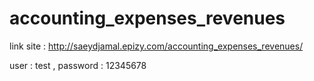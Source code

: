 # accounting_expenses_revenues

link site : http://saeydjamal.epizy.com/accounting_expenses_revenues/

user : test , password : 12345678
